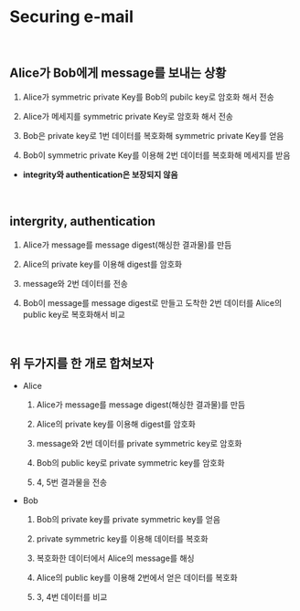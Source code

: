 Securing e-mail
=================

<br/>

Alice가 Bob에게 message를 보내는 상황
----------------

1. Alice가 symmetric private Key를 Bob의 pubilc key로 암호화 해서 전송

2. Alice가 메세지를 symmetric private Key로 암호화 해서 전송
   
3. Bob은 private key로 1번 데이터를 복호화해 symmetric private Key를 얻음

4. Bob이 symmetric private Key를 이용해 2번 데이터를 복호화해 메세지를 받음

* __integrity와 authentication은 보장되지 않음__

<br/>

intergrity, authentication
--------------------
1. Alice가 message를 message digest(해싱한 결과물)를 만듬
   
2. Alice의 private key를 이용해 digest를 암호화

3. message와 2번 데이터를 전송

4. Bob이 message를 message digest로 만들고 도착한 2번 데이터를 Alice의 public key로 복호화해서 비교

<br/>

위 두가지를 한 개로 합쳐보자
----------------
* Alice
  1. Alice가 message를 message digest(해싱한 결과물)를 만듬
   
  2. Alice의 private key를 이용해 digest를 암호화

  3. message와 2번 데이터를 private symmetric key로 암호화

  4. Bob의 public key로 private symmetric key를 암호화

  5. 4, 5번 결과물을 전송

* Bob
  1. Bob의 private key를 private symmetric key를 얻음

  2. private symmetric key를 이용해 데이터를 복호화

  3. 복호화한 데이터에서 Alice의 message를 해싱

  4. Alice의 public key를 이용해 2번에서 얻은 데이터를 복호화

  5. 3, 4번 데이터를 비교